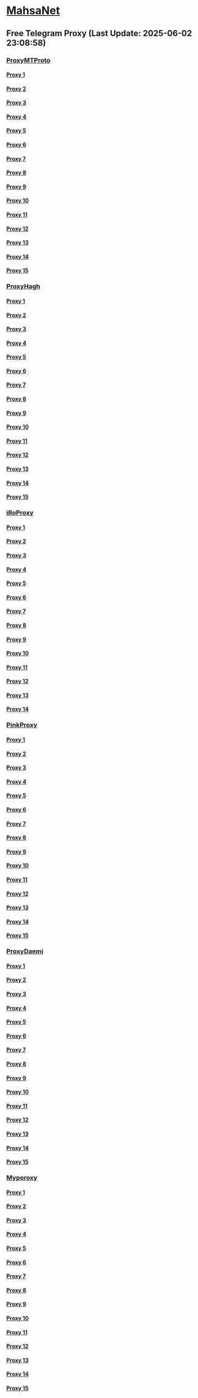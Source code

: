 
# [MahsaNet](https://t.me/mahsa_net)
## Free Telegram Proxy (Last Update: 2025-06-02 23:08:58)
### [ProxyMTProto](https://t.me/ProxyMTProto)
#### [Proxy 1](tg://proxy?server=93.88.205.19&port=888&secret=eeNEgYdJvXrFGRMCIMJdCQ)
#### [Proxy 2](tg://proxy?server=93.88.205.18&port=888&secret=eeNEgYdJvXrFGRMCIMJdCQ)
#### [Proxy 3](tg://proxy?server=93.88.205.13&port=888&secret=eeNEgYdJvXrFGRMCIMJdCQ)
#### [Proxy 4](tg://proxy?server=www.bestov.ir&port=551&secret=eeNEgYdJvXrFGRMCIMJdCQ)
#### [Proxy 5](tg://proxy?server=93.88.205.12&port=888&secret=eeNEgYdJvXrFGRMCIMJdCQ)
#### [Proxy 6](tg://proxy?server=138.201.204.117&port=9841&secret=DDBighLLvXrFGRMCBVJdFQRueWVrdGFuZXQuY29t)
#### [Proxy 7](tg://proxy?server=138.201.138.104&port=9110&secret=DDBighLLvXrFGRMCBVJdFQRueWVrdGFuZXQuY29t)
#### [Proxy 8](tg://proxy?server=138.201.204.117&port=9841&secret=DDBighLLvXrFGRMCBVJdFQRueWVrdGFuZXQuY29t)
#### [Proxy 9](tg://proxy?server=138.201.138.104&port=9110&secret=DDBighLLvXrFGRMCBVJdFQRueWVrdGFuZXQuY29t)
#### [Proxy 10](tg://proxy?server=93.88.205.10&port=888&secret=eeNEgYdJvXrFGRMCIMJdCQ)
#### [Proxy 11](tg://proxy?server=93.88.205.9&port=888&secret=eeNEgYdJvXrFGRMCIMJdCQ)
#### [Proxy 12](tg://proxy?server=46.4.52.85&port=65&secret=1320PuNyHw_LQKT_Y7XNJw==)
#### [Proxy 13](tg://proxy?server=93.88.205.17&port=888&secret=eeNEgYdJvXrFGRMCIMJdCQ)
#### [Proxy 14](tg://proxy?server=ir.rezerviha.ir.&port=551&secret=eeNEgYdJvXrFGRMCIMJdCQ)
#### [Proxy 15](tg://proxy?server=93.88.205.16&port=888&secret=eeNEgYdJvXrFGRMCIMJdCQ)
### [ProxyHagh](https://t.me/ProxyHagh)
#### [Proxy 1](tg://proxy?server=157.180.61.220&port=8443&secret=1320PuNyHw_LQKT_Y7XNJw%3D%3D)
#### [Proxy 2](tg://proxy?server=157.180.61.219&port=443&secret=ee1603010200010001fc030386e24c3add726161682e6972)
#### [Proxy 3](tg://proxy?server=157.180.61.220&port=8443&secret=1320PuNyHw_LQKT_Y7XNJw%3D%3D)
#### [Proxy 4](tg://proxy?server=157.180.61.219&port=8443&secret=1320PuNyHw_LQKT_Y7XNJw%3D%3D)
#### [Proxy 5](tg://proxy?server=157.180.61.220&port=443&secret=ee1603010200010001fc030386e24c3add726161682e6972)
#### [Proxy 6](tg://proxy?server=157.180.61.220&port=8443&secret=1320PuNyHw_LQKT_Y7XNJw%3D%3D)
#### [Proxy 7](tg://proxy?server=157.180.61.219&port=443&secret=ee1603010200010001fc030386e24c3add726161682e6972)
#### [Proxy 8](tg://proxy?server=157.180.61.220&port=8443&secret=1320PuNyHw_LQKT_Y7XNJw%3D%3D)
#### [Proxy 9](tg://proxy?server=157.180.61.219&port=8443&secret=1320PuNyHw_LQKT_Y7XNJw%3D%3D)
#### [Proxy 10](tg://proxy?server=157.180.61.220&port=443&secret=ee1603010200010001fc030386e24c3add726161682e6972)
#### [Proxy 11](tg://proxy?server=157.180.61.220&port=8443&secret=1320PuNyHw_LQKT_Y7XNJw%3D%3D)
#### [Proxy 12](tg://proxy?server=157.180.61.219&port=443&secret=ee1603010200010001fc030386e24c3add726161682e6972)
#### [Proxy 13](tg://proxy?server=157.180.61.220&port=8443&secret=1320PuNyHw_LQKT_Y7XNJw%3D%3D)
#### [Proxy 14](tg://proxy?server=157.180.61.219&port=8443&secret=1320PuNyHw_LQKT_Y7XNJw%3D%3D)
#### [Proxy 15](tg://proxy?server=157.180.61.220&port=443&secret=ee1603010200010001fc030386e24c3add726161682e6972)
### [iRoProxy](https://t.me/iRoProxy)
#### [Proxy 1](tg://proxy?server=176.65.136.61&port=70&secret=3dd9tD7jch8Py0Ck_2O1zSc%3D)
#### [Proxy 2](tg://proxy?server=141.11.26.24&port=70&secret=1320PuNyHw_LQKT_Y7XNJw%3D%3D)
#### [Proxy 3](tg://proxy?server=176.65.136.60&port=70&secret=3dd9tD7jch8Py0Ck_2O1zSc%3D)
#### [Proxy 4](tg://proxy?server=176.65.136.80&port=70&secret=1320PuNyHw_LQKT_Y7XNJw%3D%3D)
#### [Proxy 5](tg://proxy?server=141.11.26.30&port=70&secret=1320PuNyHw_LQKT_Y7XNJw%3D%3D)
#### [Proxy 6](tg://proxy?server=141.11.26.25&port=70&secret=1320PuNyHw_LQKT_Y7XNJw%3D%3D)
#### [Proxy 7](tg://proxy?server=176.65.136.75&port=70&secret=1320PuNyHw_LQKT_Y7XNJw%3D%3D)
#### [Proxy 8](tg://proxy?server=176.65.136.74&port=70&secret=1320PuNyHw_LQKT_Y7XNJw%3D%3D)
#### [Proxy 9](tg://proxy?server=141.11.26.27&port=70&secret=1320PuNyHw_LQKT_Y7XNJw%3D%3D)
#### [Proxy 10](tg://proxy?server=141.11.26.29&port=70&secret=1320PuNyHw_LQKT_Y7XNJw%3D%3D)
#### [Proxy 11](tg://proxy?server=176.65.136.59&port=70&secret=3dd9tD7jch8Py0Ck_2O1zSc%3D)
#### [Proxy 12](tg://proxy?server=141.11.26.26&port=70&secret=1320PuNyHw_LQKT_Y7XNJw%3D%3D)
#### [Proxy 13](tg://proxy?server=141.11.26.28&port=70&secret=1320PuNyHw_LQKT_Y7XNJw%3D%3D)
#### [Proxy 14](tg://proxy?server=141.11.26.31&port=70&secret=1320PuNyHw_LQKT_Y7XNJw%3D%3D)
### [PinkProxy](https://t.me/PinkProxy)
#### [Proxy 1](tg://proxy?server=77.232.36.143&port=23&secret=eeNEgYdJvXrFGRMCIMJdCQtY2RueWVrdGFuZXQuY29tZmFyYWthdi5jb212YW4ubmFqdmEuY29tAAAAAAAAAAAAAAAAAAAAAAAAAAAAAAAA)
#### [Proxy 2](tg://proxy?server=185.173.38.30&port=23&secret=eeNEgYdJvXrFGRMCIMJdCQtY2RueWVrdGFuZXQuY29tZmFyYWthdi5jb212YW4ubmFqdmEuY29tAAAAAAAAAAAAAAAAAAAAAAAAAAAAAAAA)
#### [Proxy 3](tg://proxy?server=77.232.42.10&port=23&secret=eeNEgYdJvXrFGRMCIMJdCQtY2RueWVrdGFuZXQuY29tZmFyYWthdi5jb212YW4ubmFqdmEuY29tAAAAAAAAAAAAAAAAAAAAAAAAAAAAAAAA)
#### [Proxy 4](tg://proxy?server=185.173.38.187&port=23&secret=eeNEgYdJvXrFGRMCIMJdCQ)
#### [Proxy 5](tg://proxy?server=185.244.180.90&port=23&secret=eeNEgYdJvXrFGRMCIMJdCQ)
#### [Proxy 6](tg://proxy?server=77.232.38.56&port=23&secret=eeNEgYdJvXrFGRMCIMJdCQ)
#### [Proxy 7](tg://proxy?server=176.65.135.64&port=23&secret=eeNEgYdJvXrFGRMCIMJdCQtY2RueWVrdGFuZXQuY29tZmFyYWthdi5jb212YW4ubmFqdmEuY29tAAAAAAAAAAAAAAAAAAAAAAAAAAAAAAAA)
#### [Proxy 8](tg://proxy?server=77.232.41.138&port=23&secret=eeNEgYdJvXrFGRMCIMJdCQtY2RueWVrdGFuZXQuY29tZmFyYWthdi5jb212YW4ubmFqdmEuY29tAAAAAAAAAAAAAAAAAAAAAAAAAAAAAAAA)
#### [Proxy 9](tg://proxy?server=185.173.38.90&port=23&secret=eeNEgYdJvXrFGRMCIMJdCQtY2RueWVrdGFuZXQuY29tZmFyYWthdi5jb212YW4ubmFqdmEuY29tAAAAAAAAAAAAAAAAAAAAAAAAAAAAAAAA)
#### [Proxy 10](tg://proxy?server=77.232.43.253&port=23&secret=eeNEgYdJvXrFGRMCIMJdCQ)
#### [Proxy 11](tg://proxy?server=185.244.183.88&port=23&secret=eeNEgYdJvXrFGRMCIMJdCQ)
#### [Proxy 12](tg://proxy?server=144.76.118.219&port=23&secret=eeNEgYdJvXrFGRMCIMJdCQ)
#### [Proxy 13](tg://proxy?server=176.65.135.41&port=23&secret=eeNEgYdJvXrFGRMCIMJdCQtY2RueWVrdGFuZXQuY29tZmFyYWthdi5jb212YW4ubmFqdmEuY29tAAAAAAAAAAAAAAAAAAAAAAAAAAAAAAAA)
#### [Proxy 14](tg://proxy?server=176.65.135.42&port=23&secret=eeNEgYdJvXrFGRMCIMJdCQtY2RueWVrdGFuZXQuY29tZmFyYWthdi5jb212YW4ubmFqdmEuY29tAAAAAAAAAAAAAAAAAAAAAAAAAAAAAAAA)
#### [Proxy 15](tg://proxy?server=176.65.135.43&port=23&secret=eeNEgYdJvXrFGRMCIMJdCQtY2RueWVrdGFuZXQuY29tZmFyYWthdi5jb212YW4ubmFqdmEuY29tAAAAAAAAAAAAAAAAAAAAAAAAAAAAAAAA)
### [ProxyDaemi](https://t.me/ProxyDaemi)
#### [Proxy 1](tg://proxy?server=176.65.128.124&port=777&secret=1603010200010001fc030386e24c3add)
#### [Proxy 2](tg://proxy?server=92.246.87.70&port=777&secret=1603010200010001fc030386e24c3add)
#### [Proxy 3](tg://proxy?server=194.120.230.26&port=777&secret=1603010200010001fc030386e24c3add)
#### [Proxy 4](tg://proxy?server=rightel.irancell.irib.snapp.digikala.cloud.iranian.irib.ahmadp206.namli--binjzk.info&port=666&secret=eeNEgYdJvXrFGRMCIMJdCQ)
#### [Proxy 5](tg://proxy?server=176.65.128.124&port=777&secret=1603010200010001fc030386e24c3add)
#### [Proxy 6](tg://proxy?server=92.246.87.70&port=777&secret=1603010200010001fc030386e24c3add)
#### [Proxy 7](tg://proxy?server=194.120.230.26&port=777&secret=1603010200010001fc030386e24c3add)
#### [Proxy 8](tg://proxy?server=176.65.128.124&port=777&secret=1603010200010001fc030386e24c3add)
#### [Proxy 9](tg://proxy?server=92.246.87.70&port=777&secret=1603010200010001fc030386e24c3add)
#### [Proxy 10](tg://proxy?server=103.161.35.27&port=777&secret=1603010200010001fc030386e24c3add)
#### [Proxy 11](tg://proxy?server=rightel.irancell.irib.snapp.digikala.cloud.iranian.irib.ahmadp206.namli--binjzk.info&port=666&secret=eeNEgYdJvXrFGRMCIMJdCQ)
#### [Proxy 12](tg://proxy?server=176.65.128.124&port=777&secret=1603010200010001fc030386e24c3add)
#### [Proxy 13](tg://proxy?server=92.246.87.70&port=777&secret=1603010200010001fc030386e24c3add)
#### [Proxy 14](tg://proxy?server=194.120.230.26&port=777&secret=1603010200010001fc030386e24c3add)
#### [Proxy 15](tg://proxy?server=rightel.irancell.irib.snapp.digikala.cloud.iranian.irib.ahmadp206.namli--binjzk.info&port=666&secret=eeNEgYdJvXrFGRMCIMJdCQ)
### [Myporoxy](https://t.me/Myporoxy)
#### [Proxy 1](tg://proxy?server=cloudflare.com.nokia.com.co.uk.do_yo.want_to.clash_with.this.www.microsoft.com.there_is_no.place_like.localhost.www.bing.com.count_with_me.cyou.net.digikala.com.www.enamad.ir.www.google.com.again_to_fight.everyone.i_am.the_internet.bolombergon-88.info&port=4550&secret=DDBighLLvXrFGRMCBVJdFQRueWVrdGFuZXQuY29tZmFyYTrhdi5jb212YZ6ubmFqXeEuY29tAAAAAAAAAAAAAAAAAAAAAAAAAAAAAAAAAAAAAAAAAAAAAAAAAAAAAAAAAAAAAAAAAAAAAAAAAAAAAAAAAAAAAAAAAAAAAAAAAAAAAAA)
#### [Proxy 2](tg://proxy?server=Jocker-moker.garden-workeston.borsandowww.tic.ir.eldorado-feng.info.&port=443&secret=7HQighJPBNMYVRNB6tdkVw==)
#### [Proxy 3](tg://proxy?server=192.168.1.1.apt-kernel.org.copan-moban.info.&port=2040&secret=DDBighLLvXrFGRMCBVJdFQRueWVrdGFuZXQuY29tZmFyYTrhdi5jb212YZ6ubmFqXeEuY29tAAAAAAAAAAAAAAAAAAAAAAAAAAAAAAAAAAAAAAAAAAAAAAAAAAAAAAAAAAAAAAAAAAAAAAAAAAAAAAAAAAAAAAAAAAAAAAAAAAAAAAA)
#### [Proxy 4](tg://proxy?server=Focos-mokos.berlino-landcvixo.yokohama-1borino.eromatic.info.&port=443&secret=iORid5lJ237IiBMGYMQMdw==)
#### [Proxy 5](tg://proxy?server=cloudflare.com.nokia.com.co.uk.do_yo.want_to.clash_with.this.www.microsoft.com.there_is_no.place_like.localhost.www.bing.com.count_with_me.cyou.net.digikala.com.www.enamad.ir.www.google.com.again_to_fight.everyone.i_am.the_internet.bolombergon-88.info&port=4550&secret=DDBighLLvXrFGRMCBVJdFQRueWVrdGFuZXQuY29tZmFyYTrhdi5jb212YZ6ubmFqXeEuY29tAAAAAAAAAAAAAAAAAAAAAAAAAAAAAAAAAAAAAAAAAAAAAAAAAAAAAAAAAAAAAAAAAAAAAAAAAAAAAAAAAAAAAAAAAAAAAAAAAAAAAAA)
#### [Proxy 6](tg://proxy?server=Jocker-moker.garden-workeston.borsandowww.tic.ir.eldorado-feng.info.&port=443&secret=7HQighJPBNMYVRNB6tdkVw==)
#### [Proxy 7](tg://proxy?server=192.168.1.1.apt-kernel.org.copan-moban.info.&port=2040&secret=DDBighLLvXrFGRMCBVJdFQRueWVrdGFuZXQuY29tZmFyYTrhdi5jb212YZ6ubmFqXeEuY29tAAAAAAAAAAAAAAAAAAAAAAAAAAAAAAAAAAAAAAAAAAAAAAAAAAAAAAAAAAAAAAAAAAAAAAAAAAAAAAAAAAAAAAAAAAAAAAAAAAAAAAA)
#### [Proxy 8](tg://proxy?server=Focos-mokos.berlino-landcvixo.yokohama-1borino.eromatic.info.&port=443&secret=iORid5lJ237IiBMGYMQMdw==)
#### [Proxy 9](tg://proxy?server=cloudflare.com.nokia.com.co.uk.do_yo.want_to.clash_with.this.www.microsoft.com.there_is_no.place_like.localhost.www.bing.com.count_with_me.cyou.net.digikala.com.www.enamad.ir.www.google.com.again_to_fight.everyone.i_am.the_internet.bolombergon-88.info&port=4550&secret=DDBighLLvXrFGRMCBVJdFQRueWVrdGFuZXQuY29tZmFyYTrhdi5jb212YZ6ubmFqXeEuY29tAAAAAAAAAAAAAAAAAAAAAAAAAAAAAAAAAAAAAAAAAAAAAAAAAAAAAAAAAAAAAAAAAAAAAAAAAAAAAAAAAAAAAAAAAAAAAAAAAAAAAAA)
#### [Proxy 10](tg://proxy?server=Jocker-moker.garden-workeston.borsandowww.tic.ir.eldorado-feng.info.&port=443&secret=7HQighJPBNMYVRNB6tdkVw==)
#### [Proxy 11](tg://proxy?server=192.168.1.1.apt-kernel.org.copan-moban.info.&port=2040&secret=DDBighLLvXrFGRMCBVJdFQRueWVrdGFuZXQuY29tZmFyYTrhdi5jb212YZ6ubmFqXeEuY29tAAAAAAAAAAAAAAAAAAAAAAAAAAAAAAAAAAAAAAAAAAAAAAAAAAAAAAAAAAAAAAAAAAAAAAAAAAAAAAAAAAAAAAAAAAAAAAAAAAAAAAA)
#### [Proxy 12](tg://proxy?server=Focos-mokos.berlino-landcvixo.yokohama-1borino.eromatic.info.&port=443&secret=iORid5lJ237IiBMGYMQMdw==)
#### [Proxy 13](tg://proxy?server=cloudflare.com.nokia.com.co.uk.do_yo.want_to.clash_with.this.www.microsoft.com.there_is_no.place_like.localhost.www.bing.com.count_with_me.cyou.net.digikala.com.www.enamad.ir.www.google.com.again_to_fight.everyone.i_am.the_internet.bolombergon-88.info&port=4550&secret=DDBighLLvXrFGRMCBVJdFQRueWVrdGFuZXQuY29tZmFyYTrhdi5jb212YZ6ubmFqXeEuY29tAAAAAAAAAAAAAAAAAAAAAAAAAAAAAAAAAAAAAAAAAAAAAAAAAAAAAAAAAAAAAAAAAAAAAAAAAAAAAAAAAAAAAAAAAAAAAAAAAAAAAAA)
#### [Proxy 14](tg://proxy?server=Jocker-moker.garden-workeston.borsandowww.tic.ir.eldorado-feng.info.&port=443&secret=7HQighJPBNMYVRNB6tdkVw==)
#### [Proxy 15](tg://proxy?server=192.168.1.1.apt-kernel.org.copan-moban.info.&port=2040&secret=DDBighLLvXrFGRMCBVJdFQRueWVrdGFuZXQuY29tZmFyYTrhdi5jb212YZ6ubmFqXeEuY29tAAAAAAAAAAAAAAAAAAAAAAAAAAAAAAAAAAAAAAAAAAAAAAAAAAAAAAAAAAAAAAAAAAAAAAAAAAAAAAAAAAAAAAAAAAAAAAAAAAAAAAA)

    